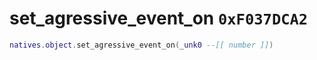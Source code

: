 # set_agressive_event_on `0xF037DCA2`

```lua
natives.object.set_agressive_event_on(_unk0 --[[ number ]])
```